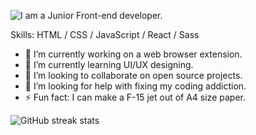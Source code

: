 ![I am a Junior Front-end developer. ](https://raw.githubusercontent.com/mir-hussain/mir-hussain/main/images/banner.gif)

Skills: HTML / CSS / JavaScript / React / Sass 

- 🔭 I’m currently working on a web browser extension. 
- 🌱 I’m currently learning UI/UX designing. 
- 👯 I’m looking to collaborate on open source projects. 
- 🤔 I’m looking for help with fixing my coding addiction. 
- ⚡ Fun fact: I can make a F-15 jet out of A4 size paper. 

![GitHub streak stats](https://github-readme-streak-stats.herokuapp.com/?user=mir-hussain)  

